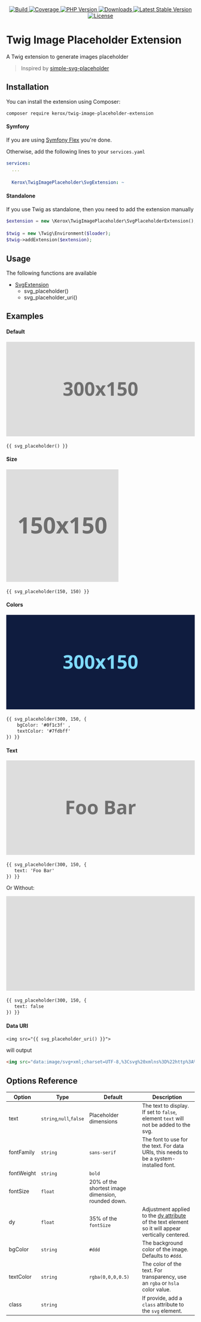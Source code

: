 <div align="center">
    <a href="https://github.com/ker0x/twig-image-placeholder-extension/actions" title="Build">
        <img src="https://img.shields.io/github/workflow/status/ker0x/twig-image-placeholder-extension/ci?style=for-the-badge" alt="Build">
    </a>
    <a href="https://codecov.io/gh/ker0x/twig-image-placeholder-extension/" title="Coverage">
        <img src="https://img.shields.io/codecov/c/gh/ker0x/twig-image-placeholder-extension?style=for-the-badge" alt="Coverage">
    </a>
    <a href="https://php.net" title="PHP Version">
        <img src="https://img.shields.io/badge/php-%3E%3D%207.2-8892BF.svg?style=for-the-badge" alt="PHP Version">
    </a>
    <a href="https://packagist.org/packages/kerox/twig-image-placeholder-extension" title="Downloads">
        <img src="https://img.shields.io/packagist/dt/kerox/twig-image-placeholder-extension.svg?style=for-the-badge" alt="Downloads">
    </a>
    <a href="https://packagist.org/packages/kerox/twig-image-placeholder-extension" title="Latest Stable Version">
        <img src="https://img.shields.io/packagist/v/kerox/twig-image-placeholder-extension.svg?style=for-the-badge" alt="Latest Stable Version">
    </a>
    <a href="https://packagist.org/packages/kerox/twig-image-placeholder-extension" title="License">
        <img src="https://img.shields.io/packagist/l/kerox/twig-image-placeholder-extension.svg?style=for-the-badge" alt="License">
    </a>
</div>

# Twig Image Placeholder Extension

A Twig extension to generate images placeholder

> Inspired by [simple-svg-placeholder](https://github.com/cloudfour/simple-svg-placeholder)

## Installation

You can install the extension using Composer:

```
composer require kerox/twig-image-placeholder-extension
```

#### Symfony

If you are using [Symfony Flex](https://flex.symfony.com/) you're done.

Otherwise, add the following lines to your `services.yaml`

```yaml
services:
  ...

  Kerox\TwigImagePlaceholder\SvgExtension: ~
```

#### Standalone

If you use Twig as standalone, then you need to add the extension manually

```php
$extension = new \Kerox\TwigImagePlaceholder\SvgPlaceholderExtension();

$twig = new \Twig\Environment($loader);
$twig->addExtension($extension);
```

## Usage

The following functions are available

* [SvgExtension](./src/SvgPlaceholderExtension.php)
    * svg_placeholder()
    * svg_placeholder_uri()

## Examples

#### Default

![](./examples/default.svg?sanitize=true)

```twig
{{ svg_placeholder() }}
```

#### Size

![](./examples/size.svg?sanitize=true)

```twig
{{ svg_placeholder(150, 150) }}
```

#### Colors

![](./examples/colors.svg?sanitize=true)

```twig
{{ svg_placeholder(300, 150, {
    bgColor: '#0f1c3f' , 
    textColor: '#7fdbff'
}) }}
```

#### Text

![](./examples/text.svg?sanitize=true)

```twig
{{ svg_placeholder(300, 150, {
   text: 'Foo Bar'
}) }}
```

Or Without:

![](./examples/notext.svg?sanitize=true)

```twig
{{ svg_placeholder(300, 150, {
   text: false
}) }}
```

#### Data URI

```twig
<img src="{{ svg_placeholder_uri() }}">
```

will output

```html
<img src="data:image/svg+xml;charset=UTF-8,%3Csvg%20xmlns%3D%22http%3A%2F%2Fwww.w3.org%2F2000%2Fsvg%22%20width%3D%22300%22%20height%3D%22150%22%20viewBox%3D%220%200%20300%20150%22%3E%3Crect%20fill%3D%22%23ddd%22%20width%3D%22300%22%20height%3D%22150%22%3E%3C%2Frect%3E%3Ctext%20fill%3D%22rgba%280%2C0%2C0%2C0.5%29%22%20font-family%3D%22sans-serif%22%20font-size%3D%2230%22%20font-weight%3D%22bold%22%20dy%3D%2210.5%22%20x%3D%2250%25%22%20y%3D%2250%25%22%20text-anchor%3D%22middle%22%3E300x150%3C%2Ftext%3E%3C%2Fsvg%3E">
```

## Options Reference

| Option     | Type                    | Default                                            | Description |
| ---------- | ----------------------- | -------------------------------------------------- | ----------- |
| text       | `string`,`null`,`false` | Placeholder dimensions                             | The text to display. If set to `false`, element `text` will not be added to the svg.  |
| fontFamily | `string`                | `sans-serif`                                       | The font to use for the text. For data URIs, this needs to be a system-installed font. |
| fontWeight | `string`                | `bold`                                             | |
| fontSize   | `float`                 | 20% of the shortest image dimension, rounded down. | |
| dy         | `float`                 | 35% of the `fontSize`                              | Adjustment applied to the [dy attribute](https://developer.mozilla.org/en-US/docs/Web/SVG/Attribute/dy) of the text element so it will appear vertically centered. |
| bgColor    | `string`                | `#ddd`                                             | The background color of the image. Defaults to `#ddd`. |
| textColor  | `string`                | `rgba(0,0,0,0.5)`                                  | The color of the text. For transparency, use an `rgba` or `hsla` color value. |
| class      | `string`                |                                                    | If provide, add a `class` attribute to the `svg` element.

